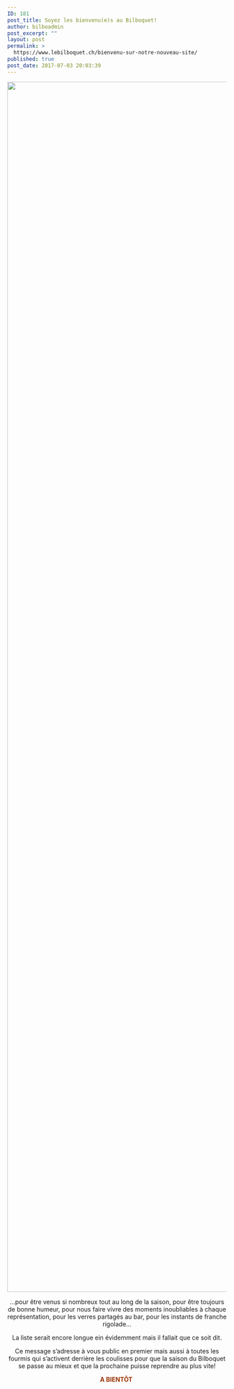 ```yaml
---
ID: 181
post_title: Soyez les bienvenu(e)s au Bilboquet!
author: bilboadmin
post_excerpt: ""
layout: post
permalink: >
  https://www.lebilboquet.ch/bienvenu-sur-notre-nouveau-site/
published: true
post_date: 2017-07-03 20:03:39
---
```

<img class="aligncenter wp-image-1013 size-full" src="http://www.lebilboquet.ch/wp-content/uploads/2017/07/merci.jpg" alt="" width="5401" height="2777" />
<p style="text-align: center;">...pour être venus si nombreux tout au long de la saison, pour être toujours de bonne humeur, pour nous faire vivre des moments inoubliables à chaque représentation, pour les verres partagés au bar, pour les instants de franche rigolade...</p>
<p style="text-align: center;">La liste serait encore longue ein évidemment mais il fallait que ce soit dit.</p>
<p style="text-align: center;">Ce message s’adresse à vous public en premier mais aussi à toutes les fourmis qui s’activent derrière les coulisses pour que la saison du Bilboquet se passe au mieux et que la prochaine puisse reprendre au plus vite!</p>
<p style="text-align: center;"><span style="color: #993300;"><strong>A BIENTÔT </strong></span></p>